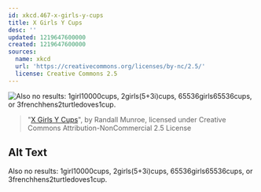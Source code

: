 ```yaml
---
id: xkcd.467-x-girls-y-cups
title: X Girls Y Cups
desc: ''
updated: 1219647600000
created: 1219647600000
sources:
  name: xkcd
  url: 'https://creativecommons.org/licenses/by-nc/2.5/'
  license: Creative Commons 2.5
---
```

![Also no results: 1girl10000cups, 2girls(5+3i)cups, 65536girls65536cups, or 3frenchhens2turtledoves1cup.](https://imgs.xkcd.com/comics/x_girls_y_cups.png)
> "[X Girls Y Cups](https://xkcd.com/467/)", by Randall Munroe, licensed under Creative Commons Attribution-NonCommercial 2.5 License

## Alt Text
Also no results: 1girl10000cups, 2girls(5+3i)cups, 65536girls65536cups, or 3frenchhens2turtledoves1cup.
